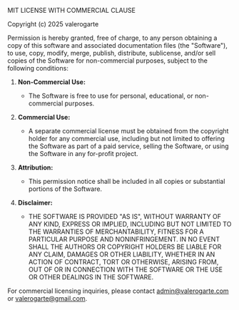 MIT LICENSE WITH COMMERCIAL CLAUSE

Copyright (c) 2025 valerogarte

Permission is hereby granted, free of charge, to any person obtaining a copy of this software and associated documentation files (the "Software"), to use, copy, modify, merge, publish, distribute, sublicense, and/or sell copies of the Software for non-commercial purposes, subject to the following conditions:

1. **Non-Commercial Use:**
   - The Software is free to use for personal, educational, or non-commercial purposes.

2. **Commercial Use:**
   - A separate commercial license must be obtained from the copyright holder for any commercial use, including but not limited to offering the Software as part of a paid service, selling the Software, or using the Software in any for-profit project.

3. **Attribution:**
   - This permission notice shall be included in all copies or substantial portions of the Software.

4. **Disclaimer:**
   - THE SOFTWARE IS PROVIDED "AS IS", WITHOUT WARRANTY OF ANY KIND, EXPRESS OR IMPLIED, INCLUDING BUT NOT LIMITED TO THE WARRANTIES OF MERCHANTABILITY, FITNESS FOR A PARTICULAR PURPOSE AND NONINFRINGEMENT. IN NO EVENT SHALL THE AUTHORS OR COPYRIGHT HOLDERS BE LIABLE FOR ANY CLAIM, DAMAGES OR OTHER LIABILITY, WHETHER IN AN ACTION OF CONTRACT, TORT OR OTHERWISE, ARISING FROM, OUT OF OR IN CONNECTION WITH THE SOFTWARE OR THE USE OR OTHER DEALINGS IN THE SOFTWARE.

For commercial licensing inquiries, please contact admin@valerogarte.com or valerogarte@gmail.com.